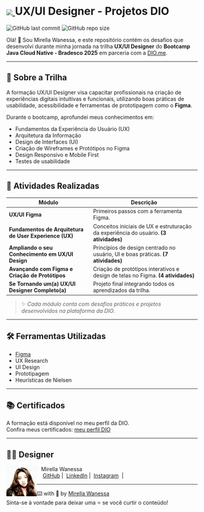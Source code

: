 <h1>
    <a href="https://www.dio.me/">
        <img align="center" width="40px" src="https://hermes.digitalinnovation.one/assets/diome/logo-minimized.png">
    <a>
    <span> UX/UI Designer - Projetos DIO</span>
</h1>

![GitHub last commit](https://img.shields.io/github/last-commit/Mirellawanessa/UX-Designer)
![GitHub repo size](https://img.shields.io/github/repo-size/Mirellawanessa/UX-Designer)

Olá! 👋 Sou Mirella Wanessa, e este repositório contém os desafios que desenvolvi durante minha jornada na trilha **UX/UI Designer** do **Bootcamp Java Cloud Native - Bradesco 2025** em parceria com a [DIO.me](https://www.dio.me/).

---

## 🎨 Sobre a Trilha

A formação UX/UI Designer visa capacitar profissionais na criação de experiências digitais intuitivas e funcionais, utilizando boas práticas de usabilidade, acessibilidade e ferramentas de prototipagem como o **Figma**.

Durante o bootcamp, aprofundei meus conhecimentos em:

- Fundamentos da Experiência do Usuário (UX)
- Arquitetura da Informação
- Design de Interfaces (UI)
- Criação de Wireframes e Protótipos no Figma
- Design Responsivo e Mobile First
- Testes de usabilidade

---

## 📁 Atividades Realizadas

| Módulo | Descrição |
|--------|-----------|
| **UX/UI Figma** | Primeiros passos com a ferramenta Figma. |
| **Fundamentos de Arquitetura de User Experience (UX)** | Conceitos iniciais de UX e estruturação da experiência do usuário. **(3 atividades)** |
| **Ampliando o seu Conhecimento em UX/UI Design** | Princípios de design centrado no usuário, UI e boas práticas. **(7 atividades)** |
| **Avançando com Figma e Criação de Protótipos** | Criação de protótipos interativos e design de telas no Figma. **(4 atividades)** |
| **Se Tornando um(a) UX/UI Designer Completo(a)** | Projeto final integrando todos os aprendizados da trilha. |

> ✨ *Cada módulo conta com desafios práticos e projetos desenvolvidos na plataforma da DIO.*

---

## 🛠 Ferramentas Utilizadas

- [Figma](https://www.figma.com/)
- UX Research
- UI Design
- Prototipagem
- Heurísticas de Nielsen

---

## 📚 Certificados

A formação está disponível no meu perfil da DIO.  
Confira meus certificados: [meu perfil DIO](https://web.dio.me/users/mirellawanessacorreia?tab=achievements)

---

## 👩‍💻 Designer

<p>
    <img 
      align="left" 
      width="80" 
      src="https://github.com/Mirellawanessa/DIO-Trilha-Java-Basico/blob/main/GitHub/imagens/User.jpeg?raw=true"
    />
    <p>&nbsp;&nbsp;&nbsp;Mirella Wanessa<br>
    &nbsp;&nbsp;&nbsp;
    <a href="https://github.com/Mirellawanessa">GitHub</a>&nbsp;|&nbsp;
    <a href="https://www.linkedin.com/in/mirellawanessa/">LinkedIn</a>&nbsp;|&nbsp;
    <a href="https://www.instagram.com/_mirella.page/?next=%2F">Instagram</a>
    &nbsp;|&nbsp;</p>
</p>

---

⌨️ with 💜 by [Mirella Wanessa](https://github.com/Mirellawanessa)  
Sinta-se à vontade para deixar uma ⭐ se você curtir o conteúdo!
